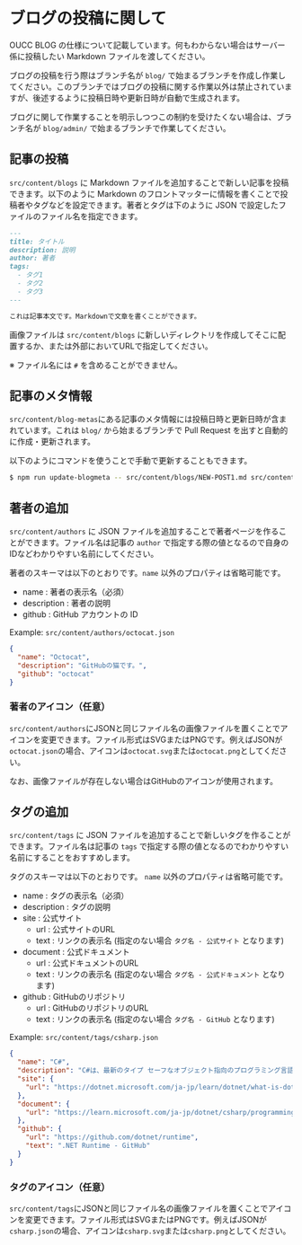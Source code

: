 # ブログの投稿に関して

OUCC BLOG の仕様について記載しています。何もわからない場合はサーバー係に投稿したい Markdown ファイルを渡してください。

ブログの投稿を行う際はブランチ名が `blog/` で始まるブランチを作成し作業してください。このブランチではブログの投稿に関する作業以外は禁止されていますが、後述するように投稿日時や更新日時が自動で生成されます。

ブログに関して作業することを明示しつつこの制約を受けたくない場合は、ブランチ名が `blog/admin/` で始まるブランチで作業してください。

## 記事の投稿

`src/content/blogs` に Markdown ファイルを追加することで新しい記事を投稿できます。以下のように Markdown のフロントマッターに情報を書くことで投稿者やタグなどを設定できます。著者とタグは下のように JSON で設定したファイルのファイル名を指定できます。

```md
---
title: タイトル
description: 説明
author: 著者
tags:
  - タグ1
  - タグ2
  - タグ3
---

これは記事本文です。Markdownで文章を書くことができます。
```

画像ファイルは `src/content/blogs` に新しいディレクトリを作成してそこに配置するか、または外部においてURLで指定してください。

※ ファイル名には `#` を含めることができません。

## 記事のメタ情報

`src/content/blog-metas`にある記事のメタ情報には投稿日時と更新日時が含まれています。これは `blog/` から始まるブランチで Pull Request を出すと自動的に作成・更新されます。

以下のようにコマンドを使うことで手動で更新することもできます。

```bash
$ npm run update-blogmeta -- src/content/blogs/NEW-POST1.md src/content/blogs/NEW-POST2.md
```

## 著者の追加

`src/content/authors` に JSON ファイルを追加することで著者ページを作ることができます。ファイル名は記事の `author` で指定する際の値となるので自身のIDなどわかりやすい名前にしてください。

著者のスキーマは以下のとおりです。`name` 以外のプロパティは省略可能です。

- name : 著者の表示名（必須）
- description : 著者の説明
- github : GitHub アカウントの ID

Example: `src/content/authors/octocat.json`

```json
{
  "name": "Octocat",
  "description": "GitHubの猫です。",
  "github": "octocat"
}
```

### 著者のアイコン（任意）

`src/content/authors`にJSONと同じファイル名の画像ファイルを置くことでアイコンを変更できます。ファイル形式はSVGまたはPNGです。例えばJSONが`octocat.json`の場合、アイコンは`octocat.svg`または`octocat.png`としてください。

なお、画像ファイルが存在しない場合はGitHubのアイコンが使用されます。

## タグの追加

`src/content/tags` に JSON ファイルを追加することで新しいタグを作ることができます。ファイル名は記事の `tags` で指定する際の値となるのでわかりやすい名前にすることをおすすめします。

タグのスキーマは以下のとおりです。 `name` 以外のプロパティは省略可能です。

- name : タグの表示名（必須）
- description : タグの説明
- site : 公式サイト
  - url : 公式サイトのURL
  - text : リンクの表示名 (指定のない場合 `タグ名 - 公式サイト` となります)
- document : 公式ドキュメント
  - url : 公式ドキュメントのURL
  - text : リンクの表示名 (指定のない場合 `タグ名 - 公式ドキュメント` となります)
- github : GitHubのリポジトリ
  - url : GitHubのリポジトリのURL
  - text : リンクの表示名 (指定のない場合 `タグ名 - GitHub` となります)

Example: `src/content/tags/csharp.json`

```json
{
  "name": "C#",
  "description": "C#は、最新のタイプ セーフなオブジェクト指向のプログラミング言語です。 開発者は C# を使用することにより、.NET で稼働する、安全かつ堅牢な多くの種類のアプリケーションを構築できます。",
  "site": {
    "url": "https://dotnet.microsoft.com/ja-jp/learn/dotnet/what-is-dotnet"
  },
  "document": {
    "url": "https://learn.microsoft.com/ja-jp/dotnet/csharp/programming-guide/"
  },
  "github": {
    "url": "https://github.com/dotnet/runtime",
    "text": ".NET Runtime - GitHub"
  }
}
```

### タグのアイコン（任意）

`src/content/tags`にJSONと同じファイル名の画像ファイルを置くことでアイコンを変更できます。ファイル形式はSVGまたはPNGです。例えばJSONが`csharp.json`の場合、アイコンは`csharp.svg`または`csharp.png`としてください。
